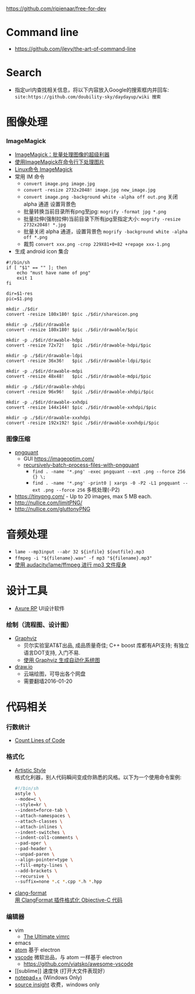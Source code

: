 https://github.com/ripienaar/free-for-dev

# Command line
- https://github.com/jlevy/the-art-of-command-line

# Search
- 指定url内查找相关信息，将以下内容放入Google的搜索框内并回车:   
    `site:https://github.com/doubility-sky/daydayup/wiki 搜索`

# 图像处理
### ImageMagick
- [ImageMagick：批量处理图像的超级利器](http://blog.sina.com.cn/s/blog_ba532aea0101bty5.html)
- [使用ImageMagick在命令行下处理图片](http://blog.just4fun.site/use-ImageMagick.html)
- [Linux命令 ImageMagick](http://pytool.com/2016/01/06/%E5%B8%B8%E7%94%A8%E5%91%BD%E4%BB%A4-2016-01-01-Linux%E5%91%BD%E4%BB%A4-ImageMagick/)
- 常用 IM 命令
  - `convert image.png image.jpg`
  - `convert -resize 2732x2048! image.jpg new_image.jpg`
  - `convert image.png -background white -alpha off out.png` 关闭 alpha 通道 设置背景色
  - 批量转换当前目录所有png至jpg: `mogrify -format jpg *.png`
  - 批量拉伸(强制拉伸)当前目录下所有jpg至指定大小: `mogrify -resize 2732x2048! *.jpg`
  - 批量关闭 alpha 通道，设置背景色 `mogrify -background white -alpha off *.png`
  - 裁剪 `convert xxx.png -crop 229X81+0+82 +repage xxx-1.png`
- 生成 android icon 集合
```shell
#!/bin/sh
if [ "$1" == "" ]; then
	echo "must have name of png"
	exit 1
fi

dir=$1-res
pic=$1.png

mkdir ./$dir
convert -resize 180x180! $pic ./$dir/shareicon.png

mkdir -p ./$dir/drawable
convert -resize 180x180! $pic ./$dir/drawable/$pic

mkdir -p ./$dir/drawable-hdpi
convert -resize 72x72!   $pic ./$dir/drawable-hdpi/$pic

mkdir -p ./$dir/drawable-ldpi
convert -resize 36x36!   $pic ./$dir/drawable-ldpi/$pic

mkdir -p ./$dir/drawable-mdpi
convert -resize 48x48!   $pic ./$dir/drawable-mdpi/$pic

mkdir -p ./$dir/drawable-xhdpi
convert -resize 96x96!   $pic ./$dir/drawable-xhdpi/$pic

mkdir -p ./$dir/drawable-xxhdpi
convert -resize 144x144! $pic ./$dir/drawable-xxhdpi/$pic

mkdir -p ./$dir/drawable-xxxhdpi
convert -resize 192x192! $pic ./$dir/drawable-xxxhdpi/$pic
```


### 图像压缩
- [pngquant](https://pngquant.org/)
  - GUI https://imageoptim.com/
  - [recursively-batch-process-files-with-pngquant](https://stackoverflow.com/questions/9647920/recursively-batch-process-files-with-pngquant)
    - `find . -name '*.png' -exec pngquant --ext .png --force 256 {} \;` 
    - `find . -name '*.png' -print0 | xargs -0 -P2 -L1 pngquant --ext .png --force 256` 多核处理(-P2)
- https://tinypng.com/ - Up to 20 images, max 5 MB each.
- http://nullice.com/limitPNG/
- http://nullice.com/gluttonyPNG


# 音频处理
- `lame --mp3input --abr 32 ${infile} ${outfile}.mp3`
- `ffmpeg -i "${filename}.wav" -f mp3 "${filename}.mp3"`
- [使用 audacity/lame/ffmpeg 进行 mp3 文件瘦身](http://blog.zengrong.net/post/2624.html)


# 设计工具
- [Axure RP](http://www.axure.com/) UI设计软件
### 绘制（流程图、设计图）
- [Graphviz](http://www.graphviz.org/) 
  - 贝尔实验室AT&T出品, 成品质量奇佳; C++ boost 库都有API支持; 有独立语言DOT支持, 入门不易.
  - [使用 Graphviz 生成自动化系统图](http://www.ibm.com/developerworks/cn/aix/library/au-aix-graphviz/)
- [draw.io](https://www.draw.io/)
  - 云端绘图，可导出各个网盘
  - 需要翻墙2016-01-20


# 代码相关
### 行数统计
- [Count Lines of Code](https://github.com/AlDanial/cloc)
### 格式化
- [Artistic Style](http://astyle.sourceforge.net/)   
  格式化利器，别人代码瞬间变成你熟悉的风格。以下为一个使用命令案例:   
  ```bash
  #!/bin/sh
  astyle \
  --mode=c \
  --style=kr \
  --indent=force-tab \
  --attach-namespaces \
  --attach-classes \
  --attach-inlines \
  --indent-switches \
  --indent-col1-comments \
  --pad-oper \
  --pad-header \
  --unpad-paren \
  --align-pointer=type \
  --fill-empty-lines \
  --add-brackets \
  --recursive \
  --suffix=none *.c *.cpp *.h *.hpp
  ```
- [clang-format](http://clang.llvm.org/docs/ClangFormat.html)  
  [用 ClangFormat 插件格式化 Objective-C 代码](http://phenmod.com/blog/2015/11/17/use-clangformat-to-format-objective-c-code/)
### 编辑器
- vim
  - [The Ultimate vimrc](https://github.com/amix/vimrc)
- emacs
- [atom](https://github.com/doubility-sky/daydayup/wiki/atom-editor "GitHub 出品") 基于 electron
- [vscode](https://code.visualstudio.com/) 微软出品，与 atom 一样基于 electron
  - https://github.com/viatsko/awesome-vscode
- [[sublime]] 速度快 (打开大文件表现好）
- [notepad++](https://notepad-plus-plus.org/) (Windows Only)
- [source insight](http://www.sourceinsight.com/) 收费，windows only
